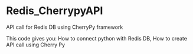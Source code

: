 # Redis_CherrypyAPI
API call for Redis DB using CherryPy framework


This code gives you:
How to connect python with Redis DB,
How to create API call using Cherry Py
